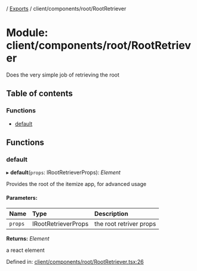 [](../README.md) / [Exports](../modules.md) / client/components/root/RootRetriever

# Module: client/components/root/RootRetriever

Does the very simple job of retrieving the root

## Table of contents

### Functions

- [default](client_components_root_rootretriever.md#default)

## Functions

### default

▸ **default**(`props`: IRootRetrieverProps): *Element*

Provides the root of the itemize app, for advanced usage

#### Parameters:

Name | Type | Description |
:------ | :------ | :------ |
`props` | IRootRetrieverProps | the root retriver props   |

**Returns:** *Element*

a react element

Defined in: [client/components/root/RootRetriever.tsx:26](https://github.com/onzag/itemize/blob/0e9b128c/client/components/root/RootRetriever.tsx#L26)
